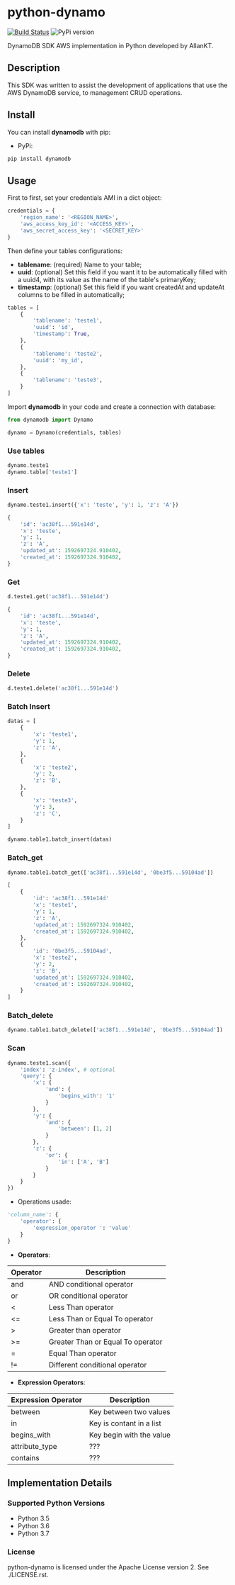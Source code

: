 # python-dynamo

[![Build Status](https://api.travis-ci.org/truly-systems/dynamodb.svg?branch=master)](https://travis-ci.org/AllanKT/dynamodb)
![PyPi version](https://img.shields.io/pypi/v/dynamodb.svg)

DynamoDB SDK AWS implementation in Python developed by AllanKT.

## Description

This SDK was written to assist the development of applications that use the AWS DynamoDB service, to management CRUD operations.

## Install

You can install **dynamodb** with pip:

* PyPi:

```bash
pip install dynamodb
```

## Usage

First to first, set your credentials AMI in a dict object:

```python
credentials = {
    'region_name': '<REGION_NAME>',
    'aws_access_key_id': '<ACCESS_KEY>',
    'aws_secret_access_key': '<SECRET_KEY>'
}
```

Then define your tables configurations:

* **tablename**: (required) Name to your table;
* **uuid**: (optional) Set this field if you want it to be automatically filled with a uuid4, with its value as the name of the table's primaryKey;
* **timestamp**: (optional) Set this field if you want createdAt and updateAt columns to be filled in automatically;

```python
tables = [
    {
        'tablename': 'teste1',
        'uuid': 'id',
        'timestamp': True,
    },
    {
        'tablename': 'teste2',
        'uuid': 'my_id',
    },
    {
        'tablename': 'teste3',
    }
]
```

Import **dynamodb** in your code and create a connection with database:

```python
from dynamodb import Dynamo

dynamo = Dynamo(credentials, tables)
``` 

### **Use tables**

```python
dynamo.teste1
dynamo.table['teste1']
```

### **Insert**

```python
dynamo.teste1.insert({'x': 'teste', 'y': 1, 'z': 'A'})

{
    'id': 'ac38f1...591e14d',
    'x': 'teste',
    'y': 1,
    'z': 'A',
    'updated_at': 1592697324.910402,
    'created_at': 1592697324.910402,
}
```

### **Get**

```python
d.teste1.get('ac38f1...591e14d')

{
    'id': 'ac38f1...591e14d',
    'x': 'teste',
    'y': 1,
    'z': 'A',
    'updated_at': 1592697324.910402,
    'created_at': 1592697324.910402,
}
```

### **Delete**

```python
d.teste1.delete('ac38f1...591e14d')
```

### **Batch Insert**

```python
datas = [
    {
        'x': 'teste1',
        'y': 1,
        'z': 'A',
    },
    {
        'x': 'teste2',
        'y': 2,
        'z': 'B',
    },
    {
        'x': 'teste3',
        'y': 3,
        'z': 'C',
    }
]

dynamo.table1.batch_insert(datas)
```

### **Batch_get**

```python
dynamo.table1.batch_get(['ac38f1...591e14d', '0be3f5...59104ad'])

[
    {
        'id': 'ac38f1...591e14d'
        'x': 'teste1',
        'y': 1,
        'z': 'A',
        'updated_at': 1592697324.910402,
        'created_at': 1592697324.910402,
    },
    {
        'id': '0be3f5...59104ad',
        'x': 'teste2',
        'y': 2,
        'z': 'B',
        'updated_at': 1592697324.910402,
        'created_at': 1592697324.910402,
    }
]
```

### **Batch_delete**

```python
dynamo.table1.batch_delete(['ac38f1...591e14d', '0be3f5...59104ad'])
```

### **Scan**

```python
dynamo.teste1.scan({
    'index': 'z-index', # optional
    'query': {
        'x': {
            'and': {
                'begins_with': '1'
            }
        },
        'y': {
            'and': {
                'between': [1, 2]
            }
        },
        'z': {
            'or': {
                'in': ['A', 'B']
            }
        }
    }
})
```

* Operations usade:

```python
'column_name': {
    'operator': {
        'expression_operator ': 'value'
    }
}
```

* **Operators**:

| Operator | Description |
| ------ | ------ |
| and | AND conditional operator |
| or | OR conditional operator |
| < | Less Than operator |
| <= | Less Than or Equal To operator |
| > | Greater than operator |
| >= | Greater Than or Equal To operator |
| = | Equal Than operator |
| != | Different conditional operator |

* **Expression Operators**:

| Expression Operator | Description |
| ------ | ------ |
| between | Key between two values |
| in | Key is contant in a list |
| begins_with | Key begin with the value |
| attribute_type | ??? |
| contains | ??? |


## Implementation Details

### Supported Python Versions

* Python 3.5
* Python 3.6
* Python 3.7

### License

python-dynamo is licensed under the Apache License version 2. See ./LICENSE.rst.
